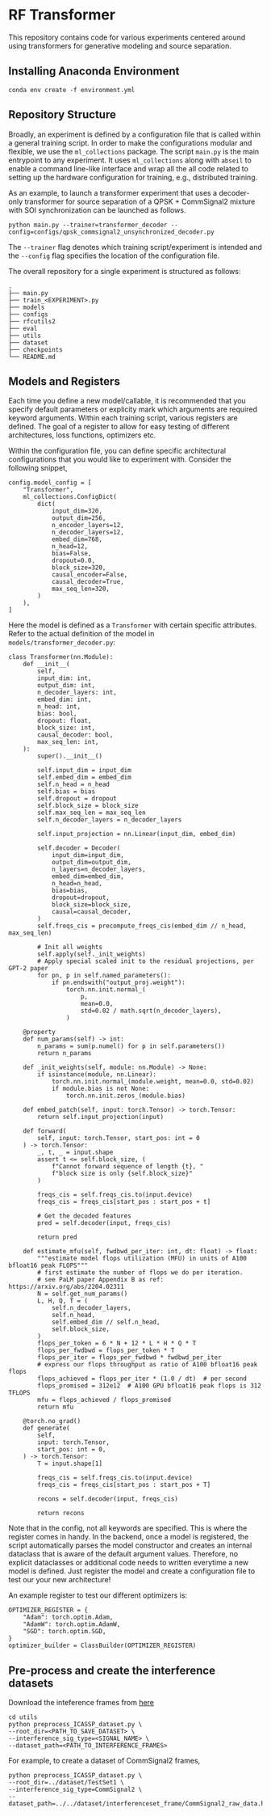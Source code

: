 
# RF Transformer

This repository contains code for various experiments centered around using transformers for generative modeling and source separation.

## Installing Anaconda Environment

    conda env create -f environment.yml

## Repository Structure

Broadly, an experiment is defined by a configuration file that is called within a general training script.  In order to make the configurations modular and flexible, we use the `ml_collections` package.  The script `main.py` is the main entrypoint to any experiment.  It uses `ml_collections` along with `abseil` to enable a command line-like interface and wrap all the all code related to setting up the hardware configuration for training, e.g., distributed training.

As an example, to launch a transformer experiment that uses a decoder-only transformer for source separation of a QPSK + CommSignal2 mixture with SOI synchronization can be launched as follows.
```
python main.py --trainer=transformer_decoder --config=configs/qpsk_commsignal2_unsynchronized_decoder.py
```
The `--trainer` flag denotes which training script/experiment is intended and the `--config` flag specifies the location of the configuration file.

The overall repository for a single experiment is structured as follows:

    .
    ├── main.py                  
    ├── train_<EXPERIMENT>.py
    ├── models
    ├── configs
    ├── rfcutils2
    ├── eval
    ├── utils
    ├── dataset
    ├── checkpoints
    └── README.md

## Models and Registers

Each time you define a new model/callable, it is recommended that you specify default parameters or explicity mark which arguments are required keyword arguments. Within each training script, various registers are defined.  The goal of a register to allow for easy testing of different architectures, loss functions, optimizers etc. 

Within the configuration file, you can define specific architectural configurations that you would like to experiment with. Consider the following snippet,

    config.model_config = [
        "Transformer",
        ml_collections.ConfigDict(
            dict(
                input_dim=320,
                output_dim=256,
                n_encoder_layers=12,
                n_decoder_layers=12,
                embed_dim=768,
                n_head=12,
                bias=False,
                dropout=0.0,
                block_size=320,
                causal_encoder=False,
                causal_decoder=True,
                max_seq_len=320,
            )
        ),
    ]

Here the model is defined as a `Transformer` with certain specific attributes.  Refer to the actual definition of the model in `models/transformer_decoder.py`:

    class Transformer(nn.Module):
        def __init__(
            self,
            input_dim: int,
            output_dim: int,
            n_decoder_layers: int,
            embed_dim: int,
            n_head: int,
            bias: bool,
            dropout: float,
            block_size: int,
            causal_decoder: bool,
            max_seq_len: int,
        ):
            super().__init__()

            self.input_dim = input_dim
            self.embed_dim = embed_dim
            self.n_head = n_head
            self.bias = bias
            self.dropout = dropout
            self.block_size = block_size
            self.max_seq_len = max_seq_len
            self.n_decoder_layers = n_decoder_layers

            self.input_projection = nn.Linear(input_dim, embed_dim)

            self.decoder = Decoder(
                input_dim=input_dim,
                output_dim=output_dim,
                n_layers=n_decoder_layers,
                embed_dim=embed_dim,
                n_head=n_head,
                bias=bias,
                dropout=dropout,
                block_size=block_size,
                causal=causal_decoder,
            )
            self.freqs_cis = precompute_freqs_cis(embed_dim // n_head, max_seq_len)

            # Init all weights
            self.apply(self._init_weights)
            # Apply special scaled init to the residual projections, per GPT-2 paper
            for pn, p in self.named_parameters():
                if pn.endswith("output_proj.weight"):
                    torch.nn.init.normal_(
                        p,
                        mean=0.0,
                        std=0.02 / math.sqrt(n_decoder_layers),
                    )

        @property
        def num_params(self) -> int:
            n_params = sum(p.numel() for p in self.parameters())
            return n_params

        def _init_weights(self, module: nn.Module) -> None:
            if isinstance(module, nn.Linear):
                torch.nn.init.normal_(module.weight, mean=0.0, std=0.02)
                if module.bias is not None:
                    torch.nn.init.zeros_(module.bias)

        def embed_patch(self, input: torch.Tensor) -> torch.Tensor:
            return self.input_projection(input)

        def forward(
            self, input: torch.Tensor, start_pos: int = 0
        ) -> torch.Tensor:
            _, t, _ = input.shape
            assert t <= self.block_size, (
                f"Cannot forward sequence of length {t}, "
                f"block size is only {self.block_size}"
            )

            freqs_cis = self.freqs_cis.to(input.device)
            freqs_cis = freqs_cis[start_pos : start_pos + t]

            # Get the decoded features
            pred = self.decoder(input, freqs_cis)

            return pred

        def estimate_mfu(self, fwdbwd_per_iter: int, dt: float) -> float:
            """estimate model flops utilization (MFU) in units of A100 bfloat16 peak FLOPS"""
            # first estimate the number of flops we do per iteration.
            # see PaLM paper Appendix B as ref: https://arxiv.org/abs/2204.02311
            N = self.get_num_params()
            L, H, Q, T = (
                self.n_decoder_layers,
                self.n_head,
                self.embed_dim // self.n_head,
                self.block_size,
            )
            flops_per_token = 6 * N + 12 * L * H * Q * T
            flops_per_fwdbwd = flops_per_token * T
            flops_per_iter = flops_per_fwdbwd * fwdbwd_per_iter
            # express our flops throughput as ratio of A100 bfloat16 peak flops
            flops_achieved = flops_per_iter * (1.0 / dt)  # per second
            flops_promised = 312e12  # A100 GPU bfloat16 peak flops is 312 TFLOPS
            mfu = flops_achieved / flops_promised
            return mfu

        @torch.no_grad()
        def generate(
            self,
            input: torch.Tensor,
            start_pos: int = 0,
        ) -> torch.Tensor:
            T = input.shape[1]

            freqs_cis = self.freqs_cis.to(input.device)
            freqs_cis = freqs_cis[start_pos : start_pos + T]

            recons = self.decoder(input, freqs_cis)

            return recons

Note that in the config, not all keywords are specified.  This is where the register comes in handy.  In the backend, once a model is registered, the script automatically parses the model constructor and creates an internal dataclass that is aware of the default argument values.  Therefore, no explicit dataclasses or additional code needs to written everytime a new model is defined. Just register the model and create a configuration file to test our your new architecture!

An example register to test our different optimizers is:

    OPTIMIZER_REGISTER = {
        "Adam": torch.optim.Adam,
        "AdamW": torch.optim.AdamW,
        "SGD": torch.optim.SGD,
    }
    optimizer_builder = ClassBuilder(OPTIMIZER_REGISTER)

## Pre-process and create the interference datasets

Download the inteference frames from [here](https://www.dropbox.com/scl/fi/zlvgxlhp8het8j8swchgg/dataset.zip?rlkey=4rrm2eyvjgi155ceg8gxb5fc4&dl=0)

```
cd utils
python preprocess_ICASSP_dataset.py \
--root_dir=<PATH_TO_SAVE_DATASET> \
--interference_sig_type=<SIGNAL_NAME> \
--dataset_path=<PATH_TO_INTERFERENCE_FRAMES>
```

For example, to create a dataset of CommSignal2 frames,
```
python preprocess_ICASSP_dataset.py \
--root_dir=../dataset/TestSet1 \
--interference_sig_type=CommSignal2 \
--dataset_path=../../dataset/interferenceset_frame/CommSignal2_raw_data.h5
```

